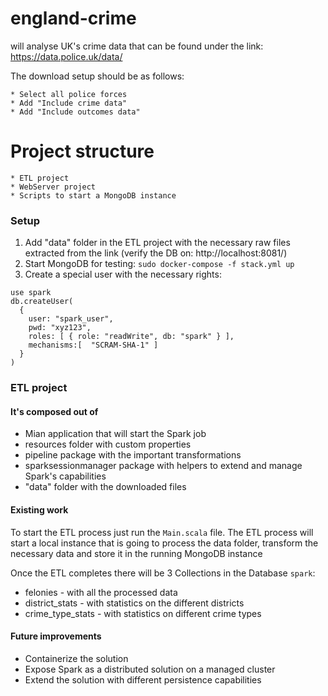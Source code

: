 # england-crime
will analyse UK's crime data that can be found under the link:
https://data.police.uk/data/

The download setup should be as follows:
    
    * Select all police forces
    * Add "Include crime data" 
    * Add "Include outcomes data"

# Project structure

    * ETL project
    * WebServer project
    * Scripts to start a MongoDB instance
    
### Setup
1) Add "data" folder in the ETL project with the necessary raw files extracted from the link (verify the DB on: http://localhost:8081/)
2) Start MongoDB for testing:
    `sudo docker-compose -f stack.yml up`
3) Create a special user with the necessary rights:
```
use spark
db.createUser(
  {
    user: "spark_user",
    pwd: "xyz123",
    roles: [ { role: "readWrite", db: "spark" } ],
    mechanisms:[  "SCRAM-SHA-1" ]
  }
)
```


   
### ETL project
#### It's composed out of

* Mian application that will start the Spark job
* resources folder with custom properties
* pipeline package with the important transformations
* sparksessionmanager package with helpers to extend and manage Spark's capabilities
* "data" folder with the downloaded files
    
#### Existing work
To start the ETL process just run the `Main.scala` file.
The ETL process will start a local instance that is going to process the data folder, transform the necessary data 
and store it in the running MongoDB instance

Once the ETL completes there will be 3 Collections in the Database `spark`:
    
* felonies - with all the processed data
* district_stats - with statistics on the different districts
* crime_type_stats - with statistics on different crime types
    
#### Future improvements
*   Containerize the solution
*   Expose Spark as a distributed solution on a managed cluster
*   Extend the solution with different persistence capabilities
